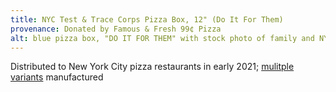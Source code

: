 ```yaml
---
title: NYC Test & Trace Corps Pizza Box, 12" (Do It For Them)
provenance: Donated by Famous & Fresh 99¢ Pizza
alt: blue pizza box, "DO IT FOR THEM" with stock photo of family and NYC COVID-19 testing information
---
```

Distributed to New York City pizza restaurants in early 2021; [mulitple variants](http://theglorifiedtomato.com/2021/03/12/pandemic-pizza-box/) manufactured
